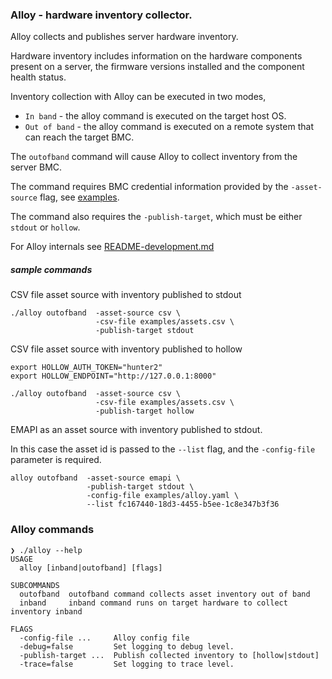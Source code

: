 ### Alloy - hardware inventory collector.

Alloy collects and publishes server hardware inventory.

Hardware inventory includes information on the hardware components present on a server,
the firmware versions installed and the component health status.

Inventory collection with Alloy can be executed in two modes,
 - `In band` - the alloy command is executed on the target host OS.
 - `Out of band` - the alloy command is executed on a remote system that can reach the target BMC.

The `outofband` command will cause Alloy to collect inventory from the server BMC.

The command requires BMC credential information provided by the `-asset-source` flag,
see [examples](examples/assets.csv).

The command also requires the `-publish-target`, which must be either `stdout` or `hollow`.

For Alloy internals see [README-development.md](README-development.md)

##### sample commands

CSV file asset source with inventory published to stdout
```
./alloy outofband  -asset-source csv \
                   -csv-file examples/assets.csv \
                   -publish-target stdout
```

CSV file asset source with inventory published to hollow
```
export HOLLOW_AUTH_TOKEN="hunter2"
export HOLLOW_ENDPOINT="http://127.0.0.1:8000"

./alloy outofband  -asset-source csv \
                   -csv-file examples/assets.csv \
                   -publish-target hollow
```


EMAPI as an asset source with inventory published to stdout.

In this case the asset id is passed to the `--list` flag, and the `-config-file` parameter is required.
```
alloy outofband  -asset-source emapi \
                 -publish-target stdout \
                 -config-file examples/alloy.yaml \
                 --list fc167440-18d3-4455-b5ee-1c8e347b3f36
```

### Alloy commands

```
❯ ./alloy --help
USAGE
  alloy [inband|outofband] [flags]

SUBCOMMANDS
  outofband  outofband command collects asset inventory out of band
  inband     inband command runs on target hardware to collect inventory inband

FLAGS
  -config-file ...     Alloy config file
  -debug=false         Set logging to debug level.
  -publish-target ...  Publish collected inventory to [hollow|stdout]
  -trace=false         Set logging to trace level.
```
